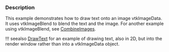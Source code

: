 ### Description

This example demonstrates how to draw text onto an image vtkImageData. It uses vtkImageBlend to blend the text and the image. For another example using vtkImageBlend, see [CombineImages](/Cxx/Images/CombineImages).

!!! seealso
    [DrawText](/Cxx/Visualization/DrawText) for an example of drawing text, also in 2D, but into the render window rather than into a vtkImageData object.
